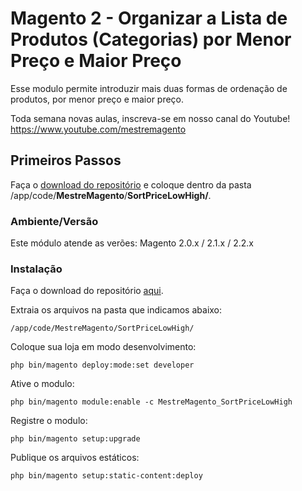 # Magento 2 - Organizar a Lista de Produtos (Categorias) por Menor Preço e Maior Preço

Esse modulo permite introduzir mais duas formas de ordenação de produtos, por menor preço e maior preço.

Toda semana novas aulas, inscreva-se em nosso canal do Youtube!
<a href="https://www.youtube.com/mestremagento">https://www.youtube.com/mestremagento</a>

## Primeiros Passos

Faça o <a href="https://github.com/MestreMagento/magento2-sort-price-low-high/archive/master.zip">download do repositório</a> e coloque dentro da pasta /app/code/<b>MestreMagento</b>/<b>SortPriceLowHigh/</b>.

### Ambiente/Versão

Este módulo atende as verões:
Magento 2.0.x / 2.1.x / 2.2.x

### Instalação

Faça o download do repositório <a href="https://github.com/MestreMagento/magento2-sort-price-low-high/archive/master.zip">aqui</a>.

Extraia os arquivos na pasta que indicamos abaixo:
```
/app/code/MestreMagento/SortPriceLowHigh/
```

Coloque sua loja em modo desenvolvimento:
```
php bin/magento deploy:mode:set developer
```

Ative o modulo:
```
php bin/magento module:enable -c MestreMagento_SortPriceLowHigh
```

Registre o modulo:
```
php bin/magento setup:upgrade
```

Publique os arquivos estáticos:
```
php bin/magento setup:static-content:deploy
```